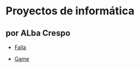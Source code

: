 # Proyectos de informática
## por ALba Crespo

- [Falla](https://aalbacrespo.github.io/falla/)

- [Game](https://aalbacrespo.github.io/game/)
